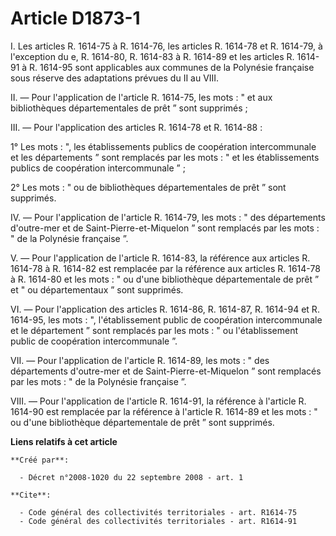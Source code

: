 # Article D1873-1

I. Les articles R. 1614-75 à R. 1614-76, les articles R. 1614-78 et R. 1614-79, à l'exception du e, R. 1614-80, R. 1614-83 à
R. 1614-89 et les articles R. 1614-91 à R. 1614-95 sont applicables aux communes de la Polynésie française sous réserve des
adaptations prévues du II au VIII. 

II. ― Pour l'application de l'article R. 1614-75, les mots : " et aux bibliothèques départementales de prêt ” sont
supprimés ; 

III. ― Pour l'application des articles R. 1614-78 et R. 1614-88 : 

1° Les mots : ", les établissements publics de coopération intercommunale et les départements ” sont remplacés par les mots :
" et les établissements publics de coopération intercommunale ” ; 

2° Les mots : " ou de bibliothèques départementales de prêt ” sont supprimés. 

IV. ― Pour l'application de l'article R. 1614-79, les mots : " des départements d'outre-mer et de Saint-Pierre-et-Miquelon ”
sont remplacés par les mots : " de la Polynésie française ”.

V. ― Pour l'application de l'article R. 1614-83, la référence aux articles R. 1614-78 à R. 1614-82 est remplacée par la
référence aux articles R. 1614-78 à R. 1614-80 et les mots : " ou d'une bibliothèque départementale de prêt ” et " ou
départementaux ” sont supprimés. 

VI. ― Pour l'application des articles R. 1614-86, R. 1614-87, R. 1614-94 et R. 1614-95, les mots : ", l'établissement public
de coopération intercommunale et le département ” sont remplacés par les mots : " ou l'établissement public de coopération
intercommunale ”. 

VII. ― Pour l'application de l'article R. 1614-89, les mots : " des départements d'outre-mer et de Saint-Pierre-et-Miquelon ”
sont remplacés par les mots : " de la Polynésie française ”. 

VIII. ― Pour l'application de l'article R. 1614-91, la référence à l'article R. 1614-90 est remplacée par la référence à
l'article R. 1614-89 et les mots : " ou d'une bibliothèque départementale de prêt ” sont supprimés.

**Liens relatifs à cet article**

	**Créé par**:

	  - Décret n°2008-1020 du 22 septembre 2008 - art. 1

	**Cite**:

	  - Code général des collectivités territoriales - art. R1614-75
	  - Code général des collectivités territoriales - art. R1614-91
